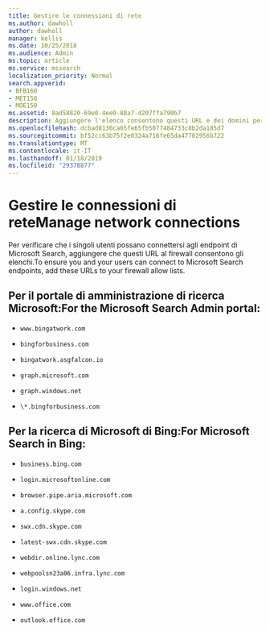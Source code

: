 ```yaml
---
title: Gestire le connessioni di rete
ms.author: dawholl
author: dawholl
manager: kellis
ms.date: 10/25/2018
ms.audience: Admin
ms.topic: article
ms.service: mssearch
localization_priority: Normal
search.appverid:
- BFB160
- MET150
- MOE150
ms.assetid: 8ad58820-69e0-4ee0-88a7-d207ffa790b7
description: Aggiungere l'elenco consentono questi URL e dei domini per il firewall in modo che gli utenti devono accedere facilmente Microsoft Search
ms.openlocfilehash: dcbad8130ca65fe65fb5077484733c8b2da185d7
ms.sourcegitcommit: bf52cc63b75f2e0324a716fe65da47702956b722
ms.translationtype: MT
ms.contentlocale: it-IT
ms.lasthandoff: 01/18/2019
ms.locfileid: "29378877"
---
```

# <a name="manage-network-connections"></a><span data-ttu-id="81eec-103">Gestire le connessioni di rete</span><span class="sxs-lookup"><span data-stu-id="81eec-103">Manage network connections</span></span>

<span data-ttu-id="81eec-104">Per verificare che i singoli utenti possano connettersi agli endpoint di Microsoft Search, aggiungere che questi URL al firewall consentono gli elenchi.</span><span class="sxs-lookup"><span data-stu-id="81eec-104">To ensure you and your users can connect to Microsoft Search endpoints, add these URLs to your firewall allow lists.</span></span>
  
## <a name="for-the-microsoft-search-admin-portal"></a><span data-ttu-id="81eec-105">Per il portale di amministrazione di ricerca Microsoft:</span><span class="sxs-lookup"><span data-stu-id="81eec-105">For the Microsoft Search Admin portal:</span></span>

- `www.bingatwork.com`
    
- `bingforbusiness.com`
    
- `bingatwork.asgfalcon.io`
    
- `graph.microsoft.com`
    
- `graph.windows.net`
    
- `\*.bingforbusiness.com`
    
## <a name="for-microsoft-search-in-bing"></a><span data-ttu-id="81eec-106">Per la ricerca di Microsoft di Bing:</span><span class="sxs-lookup"><span data-stu-id="81eec-106">For Microsoft Search in Bing:</span></span>

- `business.bing.com`
    
- `login.microsoftonline.com`
    
- `browser.pipe.aria.microsoft.com`
    
- `a.config.skype.com`
    
- `swx.cdn.skype.com`
    
- `latest-swx.cdn.skype.com`
    
- `webdir.online.lync.com`
    
- `webpoolsn23a06.infra.lync.com`
    
- `login.windows.net`
    
- `www.office.com`
    
- `outlook.office.com`
